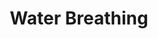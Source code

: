 ---
title: "Water Breathing"

spell:
  schools:
    - name:        "Transmutation"
      subschools:  []
      descriptors: []
  classes:
    - name: "Cleric"
      abbr: "Clr"
      level: 3
    - name: "Druid"
      abbr: "Drd"
      level: 3
    - name: "Sorcerer/Wizard"
      abbr: "Sor/Wiz"
      level: 3
  domains:
    - name:  "Water"
      abbr:  "Water"
      level: 3
  components:         [V, S, M/DF]
  castingTime:        "1 standard action"
  range:              "Touch"
  target:             "Living creatures touched"
  duration:           "2 hours/level; see text"
  savingThrow:        "Will negates (harmless)"
  spellResistance:    "Yes (harmless)"
  materialComponents: ["A short reed or piece of straw."]
  description:        |
    The transmuted creatures can breathe water freely. Divide the duration evenly among all the creatures you touch.

    The spell does not make creatures unable to breathe air.
---